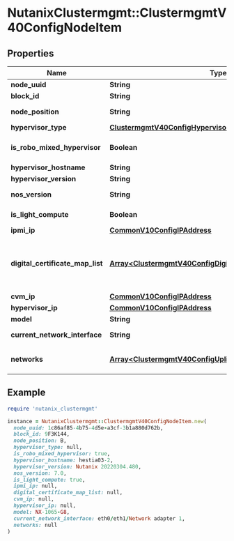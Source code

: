 # NutanixClustermgmt::ClustermgmtV40ConfigNodeItem

## Properties

| Name | Type | Description | Notes |
| ---- | ---- | ----------- | ----- |
| **node_uuid** | **String** | UUID of the host. | [optional] |
| **block_id** | **String** | Rackable unit serial name. | [optional] |
| **node_position** | **String** | Position of a node in a rackable unit. | [optional] |
| **hypervisor_type** | [**ClustermgmtV40ConfigHypervisorType**](ClustermgmtV40ConfigHypervisorType.md) |  | [optional] |
| **is_robo_mixed_hypervisor** | **Boolean** | Indicates whether the hypervisor is robo mixed or not. | [optional] |
| **hypervisor_hostname** | **String** | Name of the host. | [optional] |
| **hypervisor_version** | **String** | Host version of the node. | [optional] |
| **nos_version** | **String** | NOS software version of a node. | [optional] |
| **is_light_compute** | **Boolean** | Indicates whether the node is light compute or not. | [optional] |
| **ipmi_ip** | [**CommonV10ConfigIPAddress**](CommonV10ConfigIPAddress.md) |  | [optional] |
| **digital_certificate_map_list** | [**Array&lt;ClustermgmtV40ConfigDigitalCertificateMapReference&gt;**](ClustermgmtV40ConfigDigitalCertificateMapReference.md) | List of objects containing digital_certificate_base64 and key_management_server_uuid fields for key management server. | [optional] |
| **cvm_ip** | [**CommonV10ConfigIPAddress**](CommonV10ConfigIPAddress.md) |  | [optional] |
| **hypervisor_ip** | [**CommonV10ConfigIPAddress**](CommonV10ConfigIPAddress.md) |  | [optional] |
| **model** | **String** | Rackable unit model name. | [optional] |
| **current_network_interface** | **String** | Current network interface of a node. | [optional] |
| **networks** | [**Array&lt;ClustermgmtV40ConfigUplinkNetworkItem&gt;**](ClustermgmtV40ConfigUplinkNetworkItem.md) | Active and standby uplink information of the target nodes. | [optional] |

## Example

```ruby
require 'nutanix_clustermgmt'

instance = NutanixClustermgmt::ClustermgmtV40ConfigNodeItem.new(
  node_uuid: 1c86af85-4b75-4d5e-a3cf-3b1a880d762b,
  block_id: 9F3K144,
  node_position: B,
  hypervisor_type: null,
  is_robo_mixed_hypervisor: true,
  hypervisor_hostname: hestia03-2,
  hypervisor_version: Nutanix 20220304.480,
  nos_version: 7.0,
  is_light_compute: true,
  ipmi_ip: null,
  digital_certificate_map_list: null,
  cvm_ip: null,
  hypervisor_ip: null,
  model: NX-1065-G8,
  current_network_interface: eth0/eth1/Network adapter 1,
  networks: null
)
```

